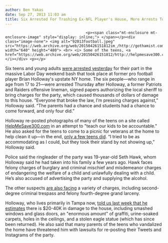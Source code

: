 ```yaml
---
author: Ben Yakas
date: Sep 27, 2013 11:03 am
title: Six Arrested For Trashing Ex-NFL Player's House, More Arrests To Come
---
```


	
										<p><span class="mt-enclosure mt-enclosure-image" style="display: inline;"> </span></p><div class="image-none"> <img alt="92013football.jpeg" src="https://web.archive.org/web/20150426151812im_/http://gothamist.com/attachments/byakas/92013football.jpeg" width="640" height="480"> <br> <i> Some of the teens, <a href="https://web.archive.org/web/20150426151812/http://helpmesave300.com/">via</a></i></div> <p></p>

<p>Six teens and young adults <a href="https://web.archive.org/web/20150426151812/http://www.nydailynews.com/sports/football/6-arrests-vandalism-nfl-player-upstate-new-york-home-article-1.1468886">were arrested yesterday</a> for their part in the massive Labor Day weekend bash that took place at former pro football player Brian Holloway&apos;s upstate NY home. The six people&#x2014;who range in age from 17 to 21&#x2014;were arrested Thursday after Holloway, a former Patriots and Raiders offensive lineman, signed papers authorizing the local sheriff to bring charges for the party, which caused thousands of dollars of damage to this house. &#x201C;Everyone that broke the law, I&#x2019;m pressing charges against,&#x201D; Holloway said. &#x201C;The parents had a chance and students had a chance to come forward, and only four did.&#x201D;</p>

<p>Holloway re-posted photographs of many of the teens on a site called <a href="https://web.archive.org/web/20150426151812/http://helpmesave300.com/">HelpMeSave300.com</a> in an attempt to &quot;teach our kids to be accountable.&quot; He also asked for the teens to come to a picnic for veterans at the home to help clean it up&#x2014;in the end, <a href="https://web.archive.org/web/20150426151812/http://gothamist.com/2013/09/22/few_teens_who_trashed_ex-nfl_player.php">only a few teens did</a>. &#x201C;I tried to be as accommodating as I could, but they took their stand by not showing up,&#x201D; Holloway said.</p>

<p>Police said the ringleader of the party was 19-year-old Seth Hawk, whom Holloway said he had taken into his family a few years ago. Hawk faces felony charges of burglary and criminal mischief and misdemeanor charges of endangering the welfare of a child and unlawfully dealing with a child. He&#x2019;s also accused of advertising the party and supplying the alcohol.</p>

<p>The other suspects <a href="https://web.archive.org/web/20150426151812/http://www.dailymail.co.uk/news/article-2434711/Brian-Holloways-house-trashed-Six-people-arrested-including-friend-NFL-stars-son.html">are also facing</a> a variety of charges, including second-degree criminal trespass and felony fourth-degree grand larceny. </p>

<p>Holloway, who lives primarily in Tampa now, <a href="https://web.archive.org/web/20150426151812/http://gothamist.com/2013/09/20/parents_of_teens_who_trashed_ex-nfl.php">told us last week that he estimates</a> there is $20-40K in damage to the house, including smashed windows and glass doors, an &quot;enormous amount&quot; of graffiti, urine-soaked carpets, holes in the ceilings, and a stolen eagle statue (which has since been returned). He also said that many parents of the teens who vandalized the home have threatened him with lawsuits for re-posting their Tweets and Instagrams of the party.</p>					
										
									
				